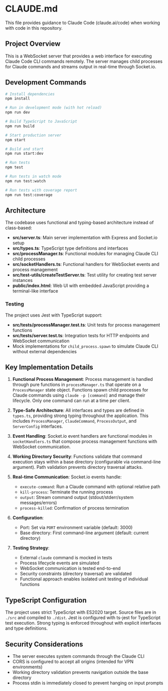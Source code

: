 # CLAUDE.md

This file provides guidance to Claude Code (claude.ai/code) when working with code in this repository.

## Project Overview

This is a WebSocket server that provides a web interface for executing Claude Code CLI commands remotely. The server manages child processes for Claude commands and streams output in real-time through Socket.io.

## Development Commands

```bash
# Install dependencies
npm install

# Run in development mode (with hot reload)
npm run dev

# Build TypeScript to JavaScript
npm run build

# Start production server
npm start

# Build and start
npm run start:dev

# Run tests
npm test

# Run tests in watch mode
npm run test:watch

# Run tests with coverage report
npm run test:coverage
```

## Architecture

The codebase uses functional and typing-based architecture instead of class-based:

- **src/server.ts**: Main server implementation with Express and Socket.io setup
- **src/types.ts**: TypeScript type definitions and interfaces
- **src/processManager.ts**: Functional modules for managing Claude CLI child processes
- **src/socketHandlers.ts**: Functional handlers for WebSocket events and process management
- **src/test-utils/createTestServer.ts**: Test utility for creating test server instances
- **public/index.html**: Web UI with embedded JavaScript providing a terminal-like interface

### Testing

The project uses Jest with TypeScript support:

- **src/__tests__/processManager.test.ts**: Unit tests for process management functions
- **src/__tests__/server.test.ts**: Integration tests for HTTP endpoints and WebSocket communication
- Mock implementations for `child_process.spawn` to simulate Claude CLI without external dependencies

## Key Implementation Details

1. **Functional Process Management**: Process management is handled through pure functions in `processManager.ts` that operate on a `ProcessManager` state object. Functions spawn child processes for Claude commands using `claude -p [command]` and manage their lifecycle. Only one command can run at a time per client.

2. **Type-Safe Architecture**: All interfaces and types are defined in `types.ts`, providing strong typing throughout the application. This includes `ProcessManager`, `ClaudeCommand`, `ProcessOutput`, and `ServerConfig` interfaces.

3. **Event Handling**: Socket.io event handlers are functional modules in `socketHandlers.ts` that compose process management functions with WebSocket communication.

4. **Working Directory Security**: Functions validate that command execution stays within a base directory (configurable via command-line argument). Path validation prevents directory traversal attacks.

5. **Real-time Communication**: Socket.io events handle:
   - `execute-command`: Run a Claude command with optional relative path
   - `kill-process`: Terminate the running process
   - `output`: Stream command output (stdout/stderr/system messages/errors)
   - `process-killed`: Confirmation of process termination

6. **Configuration**:
   - Port: Set via `PORT` environment variable (default: 3000)
   - Base directory: First command-line argument (default: current directory)

7. **Testing Strategy**:
   - External `claude` command is mocked in tests
   - Process lifecycle events are simulated
   - WebSocket communication is tested end-to-end
   - Security constraints (directory traversal) are validated
   - Functional approach enables isolated unit testing of individual functions

## TypeScript Configuration

The project uses strict TypeScript with ES2020 target. Source files are in `./src` and compiled to `./dist`. Jest is configured with ts-jest for TypeScript test execution. Strong typing is enforced throughout with explicit interfaces and type definitions.

## Security Considerations

- The server executes system commands through the Claude CLI
- CORS is configured to accept all origins (intended for VPN environments)
- Working directory validation prevents navigation outside the base directory
- Process stdin is immediately closed to prevent hanging on input prompts
